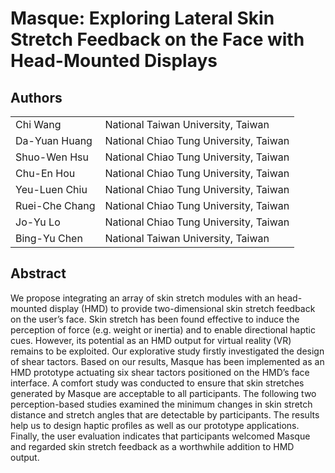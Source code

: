 # Masque: Exploring Lateral Skin Stretch Feedback on the Face with Head-Mounted Displays #

Authors
---
| | |
|-------|-----|
| Chi Wang       | National Taiwan University, Taiwan     |
| Da-Yuan Huang  | National Chiao Tung University, Taiwan |
| Shuo-Wen Hsu   | National Chiao Tung University, Taiwan |
| Chu-En Hou     | National Chiao Tung University, Taiwan |
| Yeu-Luen Chiu  | National Chiao Tung University, Taiwan |
| Ruei-Che Chang | National Chiao Tung University, Taiwan |
| Jo-Yu Lo       | National Chiao Tung University, Taiwan |
| Bing-Yu Chen   | National Taiwan University, Taiwan     |


Abstract
---
We propose integrating an array of skin stretch modules with an head-mounted display (HMD) to provide two-dimensional skin stretch feedback on the user’s face. Skin stretch has been found effective to induce the perception of force (e.g. weight or inertia) and to enable directional haptic cues. However, its potential as an HMD output for virtual reality (VR) remains to be exploited. Our explorative study firstly investigated the design of shear tactors. Based on our results, Masque has been implemented as an HMD prototype actuating six shear tactors positioned on the HMD’s face interface. A comfort study was conducted to ensure that skin stretches generated by Masque are acceptable to all participants. The following two perception-based studies examined the minimum changes in skin stretch distance and stretch angles that are detectable by participants. The results help us to design haptic profiles as well as our prototype applications. Finally, the user evaluation indicates that participants welcomed Masque and regarded skin stretch feedback as a worthwhile addition to HMD output.
